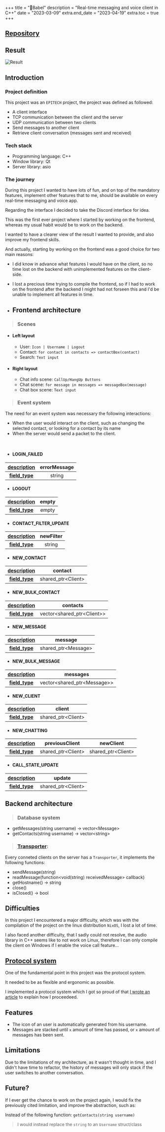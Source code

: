 +++
title = "📱Babel"
description = "Real-time messaging and voice client in C++"
date = "2023-03-09"
extra.end_date = "2023-04-19"
extra.toc = true
+++

## [Repository](https://github.com/paulcomte/babel)

## Result

![Result](https://github.com/paulcomte/babel/raw/main/assets/preview.png)

## Introduction

### Project definition

This project was an `EPITECH` project, the project was defined as followed:

 - A client interface
 - TCP communication between the client and the server
 - UDP communication between two clients
 - Send messages to another client
 - Retrieve client conversation (messages sent and received)

### Tech stack
 - Programming language: C++
 - Window library: Qt
 - Server library: asio

### The journey

During this project I wanted to have lots of fun, and on top of the mandatory features, implement other features that to me, should be available on every real-time messaging and voice app.

Regarding the interface I decided to take the Discord interface for idea.

This was the first ever project where I started by working on the frontend, whereas my usual habit would be to work on the backend.

I wanted to have a clearer view of the result I wanted to provide, and also improve my frontend skills.

And actually, starting by working on the frontend was a good choice for two main reasons:

 - I did know in advance what features I would have on the client, so no time lost on the backend with unimplemented features on the client-side.
 - I lost a precious time trying to compile the frontend, so if I had to work on the frontend after the backend I might had not forseen this and I'd be unable to implement all features in time.

- ## Frontend architecture

> ### Scenes
 - #### Left layout
    - User: `Icon | Username | Logout`
    - Contact: `for contact in contacts => contactBox(contact)`
    - Search: `Text input`
 - #### Right layout
    - Chat info scene: `CallUp/HangUp Buttons`
    - Chat scene: `for message in messages => messageBox(message)`
    - Chat box scene: `Text input`

> ### Event system

The need for an event system was necessary the following interactions:

 - When the user would interact on the client, such as changing the selected contact, or looking for a contact by its name
 - When the server would send a packet to the client.

<br>

  - #### LOGIN_FAILED

| <u>**description**</u> |  errorMessage  |
| :--------------------: | :------------: | 
| <u>**field_type**</u>  |     string     |

  - #### LOGOUT

| <u>**description**</u> |     empty      |
| :--------------------: | :------------: | 
| <u>**field_type**</u>  |     empty      |

  - #### CONTACT_FILTER_UPDATE

| <u>**description**</u> |    newFilter   |
| :--------------------: | :------------: | 
| <u>**field_type**</u>  |     string     |
   
  - #### NEW_CONTACT

| <u>**description**</u> |      contact       |
| :--------------------: | :----------------: |
| <u>**field_type**</u>  | shared_ptr\<Client\> |

  - #### NEW_BULK_CONTACT

| <u>**description**</u> |          contacts          |
| :--------------------: | :------------------------: | 
| <u>**field_type**</u>  | vector\<shared_ptr\<Client\>\> |
 
  - #### NEW_MESSAGE

| <u>**description**</u> |        message        |
| :--------------------: | :-------------------: | 
| <u>**field_type**</u>  |  shared_ptr\<Message\>  |
 
  - #### NEW_BULK_MESSAGE

| <u>**description**</u> |            messages           |
| :--------------------: | :---------------------------: | 
| <u>**field_type**</u>  |  vector\<shared_ptr\<Message\>\>  |
 
  - #### NEW_CLIENT

| <u>**description**</u> |         client        |
| :--------------------: | :-------------------: | 
| <u>**field_type**</u>  |   shared_ptr\<Client\>  |
 
  - #### NEW_CHATTING

| <u>**description**</u> |         previousClient        |      newClient       |
| :--------------------: | :---------------------------: |:-------------------: |
| <u>**field_type**</u>  |     shared_ptr\<Client\>      |  shared_ptr\<Client\>  |
 
  - #### CALL_STATE_UPDATE
 
| <u>**description**</u> |       update       |
| :--------------------: | :----------------: |
| <u>**field_type**</u>  | shared_ptr\<Client\> |

## Backend architecture

> ### Database system

  - getMessages(string username) -> vector\<Message\>
  - getContacts(string username) -> vector\<string\>

> ### [Transporter](https://github.com/paulcomte/babel/blob/main/server/Transporter.hpp):

  Every conneted clients on the server has a `Transporter`, it implements the following functions:

  - sendMessage(string)
  - readMessage(function\<void(string) receivedMessage\> callback)
  - getHostname() -> string
  - close()
  - isClosed() -> bool

## Difficulties

In this project I encountered a major difficulty, which was with the compilation of the project on the linux distribution `NixOS`, I lost a lot of time.

I also faced another difficulty, that I sadly could not resolve, the audio library in C++ seems like to not work on Linux, therefore I can only compile the client on Windows if I enable the voice call feature...

## [Protocol system](/blog/a-protocol-system)

One of the fundamental point in this project was the protocol system.

It needed to be as flexible and ergonomic as possible.

I implemented a protocol system which I got so proud of that [I wrote an article](/blog/a-protocol-system) to explain how I proceedeed.

## Features

 - The icon of an user is automatically generated from his username.
 - Messages are stacked until `x` amount of time has passed, or `x` amount of messages has been sent.

## Limitations

Due to the limitations of my architecture, as it wasn't thought in time, and I didn't have time to refactor, the history of messages will only stack if the user switches to another conversation.

## Future?

If I ever get the chance to work on the project again, I would fix the previously cited limitation, and improve the abstraction, such as:

Instead of the following function: `getContacts(string username)`

> I would instead replace the `string` to an `Username` struct/class
